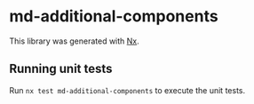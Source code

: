 # md-additional-components

This library was generated with [Nx](https://nx.dev).

## Running unit tests

Run `nx test md-additional-components` to execute the unit tests.
